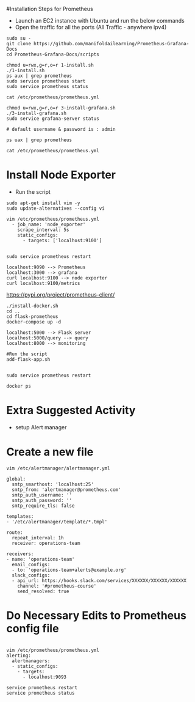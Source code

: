 #Installation Steps for Prometheus
- Launch an EC2 instance with Ubuntu and run the below commands
- Open the traffic for all the ports (All Traffic - anywhere ipv4)

```
sudo su -
git clone https://github.com/manifoldailearning/Prometheus-Grafana-Docs
cd Prometheus-Grafana-Docs/scripts

chmod u=rwx,g=r,o=r 1-install.sh
./1-install.sh
ps aux | grep prometheus
sudo service prometheus start
sudo service prometheus status

cat /etc/prometheus/prometheus.yml

chmod u=rwx,g=r,o=r 3-install-grafana.sh
./3-install-grafana.sh
sudo service grafana-server status

# default username & password is : admin

ps uax | grep prometheus

cat /etc/prometheus/prometheus.yml

```
# Install Node Exporter
- Run the script
```
sudo apt-get install vim -y
sudo update-alternatives --config vi

vim /etc/prometheus/prometheus.yml
  - job_name: 'node_exporter'
    scrape_interval: 5s
    static_configs:
      - targets: ['localhost:9100']


sudo service prometheus restart
```


```
localhost:9090 --> Prometheus
localhost:3000 --> grafana
curl localhost:9100 --> node exporter
curl localhost:9100/metrics
```
https://pypi.org/project/prometheus-client/

```
./install-docker.sh
cd ..
cd flask-prometheus
docker-compose up -d

localhost:5000 --> Flask server
localhost:5000/query --> query
localhost:8000 --> monitoring

#Run the script
add-flask-app.sh


sudo service prometheus restart

docker ps
```



# Extra Suggested Activity


- setup Alert manager
# Create  a new file

```
vim /etc/alertmanager/alertmanager.yml

global:
  smtp_smarthost: 'localhost:25'
  smtp_from: 'alertmanager@prometheus.com'
  smtp_auth_username: ''
  smtp_auth_password: ''
  smtp_require_tls: false

templates:
- '/etc/alertmanager/template/*.tmpl'

route:
  repeat_interval: 1h
  receiver: operations-team

receivers:
- name: 'operations-team'
  email_configs:
  - to: 'operations-team+alerts@example.org'
  slack_configs:
  - api_url: https://hooks.slack.com/services/XXXXXX/XXXXXX/XXXXXX
    channel: '#prometheus-course'
    send_resolved: true

```
# Do Necessary Edits to Prometheus config file

```

vim /etc/prometheus/prometheus.yml
alerting:
  alertmanagers:
  - static_configs:
    - targets:
      - localhost:9093

service prometheus restart
service prometheus status
```
